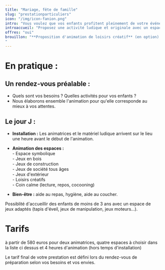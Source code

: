 ```yaml
---
title: "Mariage, fête de famille"
slug: "prestationparticuliers"
icon: "/img/icon-fanion.png"
intro: "Vous voulez que vos enfants profitent pleinement de votre événement ? <br>Symbolik s'en charge !"
introaccueil: "Proposez une activité ludique et originale avec un espace symbolique."
offres: "oui"
brouillon: "**Proposition d'animation de loisirs créatif** (en option) **:** en rapport avec le thème, création d'accessoires de déguisement et/ou de décor que les enfant peuvent intégrer dans l'espace de jeu symbolique. Les créations sont à ramener à la maison pour prolonger le jeu.<br>
"
---
```


# En pratique :

## Un rendez-vous préalable :
- Quels sont vos besoins ? Quelles activités pour vos enfants ?   
- Nous élaborons ensemble l'animation pour qu'elle corresponde au mieux à vos attentes.

## Le jour J :

 - **Installation :** Les animatrices et le matériel ludique arrivent sur le lieu une heure avant le début de l'animation.

 - **Animation des espaces :**  
        - Espace symbolique  
        - Jeux en bois  
        - Jeux de construction  
        - Jeux de société tous âges  
        - Jeux d'extérieur  
        - Loisirs créatifs  
        - Coin calme (lecture, repos, cocooning)  


 - **Bien-être :** aide au repas, hygiène, aide au coucher.

Possiblité d'accueillir des enfants de moins de 3 ans avec un espace de jeux adaptés (tapis d'éveil, jeux de manipulation, jeux moteurs...).

# Tarifs

à partir de 580 euros pour deux animatrices, quatre espaces à choisir dans la liste ci dessus et 4 heures d'animation (hors temps d'installation)

Le tarif final de votre prestation est défini lors du rendez-vous de préparation selon vos besoins et vos envies.
